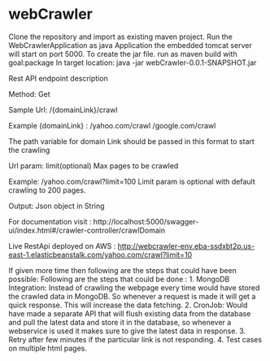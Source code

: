 # webCrawler

Clone the repository and import as existing maven project.
Run the WebCrawlerApplication as java Application the embedded tomcat server will start on port 5000.
To create the jar file. run as maven build with goal:package
In target location: java -jar webCrawler-0.0.1-SNAPSHOT.jar

Rest API endpoint description

Method: Get			

Sample Url: /{domainLink}/crawl

Example {domainLink} : /yahoo.com/crawl
						/google.com/crawl
						
The path variable for domain Link should be passed in this format to start the crawling


Url param: limit(optional)
			Max pages to be crawled
			
Example: /yahoo.com/crawl?limit=100
		Limit param is optional with default crawling to 200 pages.
		
		
Output:
Json object in String

For documentation visit : http://localhost:5000/swagger-ui/index.html#/crawler-controller/crawlDomain

Live RestApi deployed on AWS : http://webcrawler-env.eba-ssdxbt2p.us-east-1.elasticbeanstalk.com/yahoo.com/crawl?limit=10

If given more time then following are the steps that could have been possible:
Following are the steps that could be done :
	1. MongoDB Integration: Instead of crawling the webpage every time would have stored the crawled data in MongoDB. So whenever a request is made it will get a quick response. This will increase the data fetching.
	2. CronJob: Would have made a separate API that will flush existing data from the database and pull the latest data and store it in the database, so whenever a webservice is used it makes sure to give the latest data in response.
	3. Retry after few minutes if the particular link is not responding.
	4. Test cases on multiple html pages.
